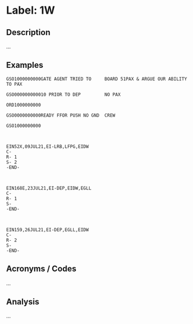# Label: 1W

## Description

...

## Examples

```
GSO1000000000GATE AGENT TRIED TO     BOARD 51PAX & ARGUE OUR ABILITY TO PAX
```

```
GSO000000000010 PRIOR TO DEP         NO PAX
```

```
ORD1000000000
```

```
GSO0000000000READY FFOR PUSH NO GND  CREW
```

```
GSO1000000000
```

```


EIN52X,09JUL21,EI-LRB,LFPG,EIDW
C-
R- 1
S- 2
-END-
```

```


EIN168E,23JUL21,EI-DEP,EIDW,EGLL
C-
R- 1
S-
-END-
```

```


EIN159,26JUL21,EI-DEP,EGLL,EIDW
C-
R- 2
S-
-END-
```

## Acronyms / Codes

...

## Analysis

...
